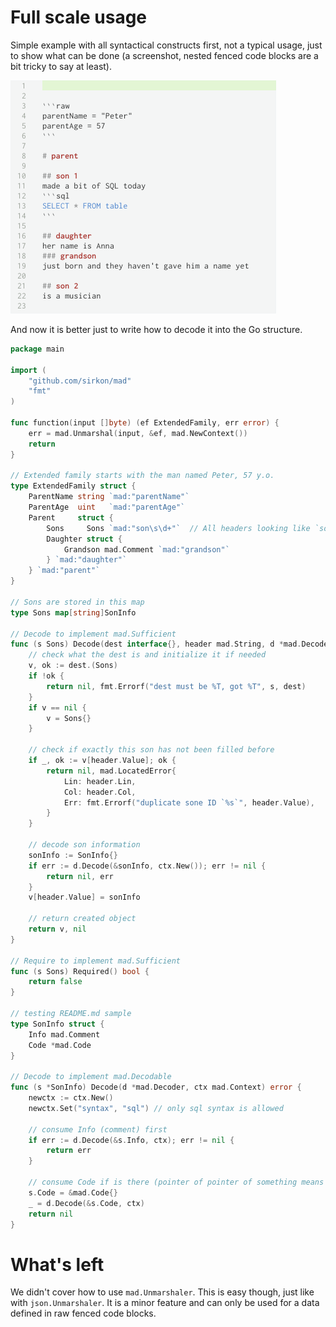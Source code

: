 # Full scale usage

Simple example with all syntactical constructs first, not a typical usage, just to show what can be done (a screenshot, 
nested fenced code blocks are a bit tricky to say at least).

![usage_example](allfeatures.png)

And now it is better just to write how to decode it into the Go structure.

```go
package main

import (
	"github.com/sirkon/mad"
	"fmt"
)	

func function(input []byte) (ef ExtendedFamily, err error) {
	err = mad.Unmarshal(input, &ef, mad.NewContext())
	return
}

// Extended family starts with the man named Peter, 57 y.o.
type ExtendedFamily struct {
	ParentName string `mad:"parentName"`
	ParentAge  uint   `mad:"parentAge"`
	Parent     struct {
		Sons     Sons `mad:"son\s\d+"`  // All headers looking like `son 123` are matched against Sons field
		Daughter struct {
			Grandson mad.Comment `mad:"grandson"`
		} `mad:"daughter"`
	} `mad:"parent"`
}

// Sons are stored in this map
type Sons map[string]SonInfo

// Decode to implement mad.Sufficient
func (s Sons) Decode(dest interface{}, header mad.String, d *mad.Decoder, ctx mad.Context) (mad.Sufficient, error) {
	// check what the dest is and initialize it if needed
	v, ok := dest.(Sons)
	if !ok {
		return nil, fmt.Errorf("dest must be %T, got %T", s, dest)
	}
	if v == nil {
		v = Sons{}
	}

	// check if exactly this son has not been filled before
	if _, ok := v[header.Value]; ok {
		return nil, mad.LocatedError{
			Lin: header.Lin,
			Col: header.Col,
			Err: fmt.Errorf("duplicate sone ID `%s`", header.Value),
		}
	}

	// decode son information
	sonInfo := SonInfo{}
	if err := d.Decode(&sonInfo, ctx.New()); err != nil {
		return nil, err
	}
	v[header.Value] = sonInfo

	// return created object
	return v, nil
}

// Require to implement mad.Sufficient
func (s Sons) Required() bool {
	return false
}

// testing README.md sample
type SonInfo struct {
	Info mad.Comment
	Code *mad.Code
}

// Decode to implement mad.Decodable
func (s *SonInfo) Decode(d *mad.Decoder, ctx mad.Context) error {
	newctx := ctx.New()
	newctx.Set("syntax", "sql") // only sql syntax is allowed

	// consume Info (comment) first
	if err := d.Decode(&s.Info, ctx); err != nil {
		return err
	}

	// consume Code if is there (pointer of pointer of something means it is not mandatory)
	s.Code = &mad.Code{}
	_ = d.Decode(&s.Code, ctx)
	return nil
}
```

# What's left
We didn't cover how to use `mad.Unmarshaler`. This is easy though, just like with `json.Unmarshaler`. It is a minor 
feature and can only be used for a data defined in raw fenced code blocks.
